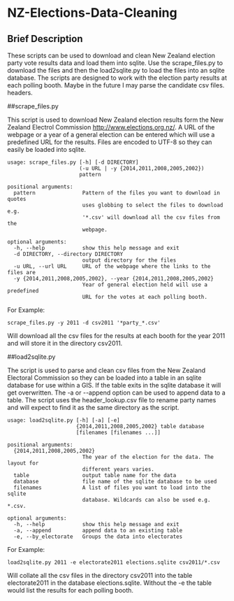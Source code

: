 # NZ-Elections-Data-Cleaning

## Brief Description
These scripts can be used to download and clean New Zealand election party vote
results data and load them into sqlite. Use the scrape_files.py to download 
the files and then the load2sqlite.py to load the files into an sqlite database.
The scripts are designed to work with the election party results at each polling
booth. Maybe in the future I may parse the candidate csv files.
headers.

##scrape_files.py

This script is used to download New Zealand election results form the New
Zealand Electrol Commission http://www.elections.org.nz/. A URL of the webpage
or a year of a general election can be entered which will use a predefined URL
for the results. Files are encoded to UTF-8 so they can easily be loaded into
sqlite. 
```
usage: scrape_files.py [-h] [-d DIRECTORY]
                       (-u URL | -y {2014,2011,2008,2005,2002})
                       pattern

positional arguments:
  pattern               Pattern of the files you want to download in quotes
                        uses globbing to select the files to download e.g.
                        '*.csv' will download all the csv files from the
                        webpage.

optional arguments:
  -h, --help            show this help message and exit
  -d DIRECTORY, --directory DIRECTORY
                        output directory for the files
  -u URL, --url URL     URL of the webpage where the links to the files are
  -y {2014,2011,2008,2005,2002}, --year {2014,2011,2008,2005,2002}
                        Year of general election held will use a predefined
                        URL for the votes at each polling booth.
```

For Example:

```
scrape_files.py -y 2011 -d csv2011 '*party_*.csv'
```

Will download all the csv files for the results at each booth for the year 2011
and will store it in the directory csv2011. 

##load2sqlite.py

The script is used to parse and clean csv files from the New Zealand Electoral
Commission so they can be loaded into a table in an sqlite database for use
within a GIS. If the table exits in the sqlite database it will get
overwritten. The -a or --append option can be used to append data to a table.
The script uses the header_lookup.csv file to rename party names and will
expect to find it as the same directory as the script.
```
usage: load2sqlite.py [-h] [-a] [-e]
                      {2014,2011,2008,2005,2002} table database
                      [filenames [filenames ...]]

positional arguments:
  {2014,2011,2008,2005,2002}
                        The year of the election for the data. The layout for
                        different years varies.
  table                 output table name for the data
  database              file name of the sqlite database to be used
  filenames             A list of files you want to load into the sqlite
                        database. Wildcards can also be used e.g. *.csv.

optional arguments:
  -h, --help            show this help message and exit
  -a, --append          append data to an existing table
  -e, --by_electorate   Groups the data into electorates
```

For Example:
```
load2sqlite.py 2011 -e electorate2011 elections.sqlite csv2011/*.csv
```

Will collate all the csv files in the directory csv2011 into the table 
electorate2011 in the database elections.sqlite. Without the -e the table would
list the results for each polling booth.


